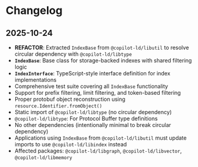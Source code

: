 # Changelog

## 2025-10-24

- **REFACTOR**: Extracted `IndexBase` from `@copilot-ld/libutil` to resolve
  circular dependency with `@copilot-ld/libtype`
- **`IndexBase`**: Base class for storage-backed indexes with shared filtering
  logic
- **`IndexInterface`**: TypeScript-style interface definition for index
  implementations
- Comprehensive test suite covering all `IndexBase` functionality
- Support for prefix filtering, limit filtering, and token-based filtering
- Proper protobuf object reconstruction using `resource.Identifier.fromObject()`
- Static import of `@copilot-ld/libtype` (no circular dependency)
- `@copilot-ld/libtype`: For Protocol Buffer type definitions
- No other dependencies (intentionally minimal to break circular dependency)
- Applications using `IndexBase` from `@copilot-ld/libutil` must update imports
  to use `@copilot-ld/libindex` instead
- Affected packages: `@copilot-ld/libgraph`, `@copilot-ld/libvector`,
  `@copilot-ld/libmemory`
